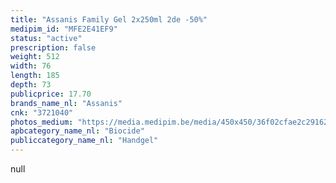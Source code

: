 ```yaml
---
title: "Assanis Family Gel 2x250ml 2de -50%"
medipim_id: "MFE2E41EF9"
status: "active"
prescription: false
weight: 512
width: 76
length: 185
depth: 73
publicprice: 17.70
brands_name_nl: "Assanis"
cnk: "3721040"
photos_medium: "https://media.medipim.be/media/450x450/36f02cfae2c291623d17db4b8c230e99.jpg"
apbcategory_name_nl: "Biocide"
publiccategory_name_nl: "Handgel"
---
```

null
